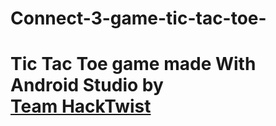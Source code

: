 ﻿# Connect-3-game-tic-tac-toe-

<h1> Tic Tac Toe game made With Android Studio by <br> <a href="https://t.me/team_HackTwist">Team HackTwist </h1>
